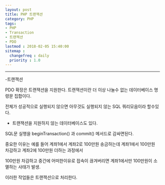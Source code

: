 ```yaml
---
layout: post
title: PHP 트랜잭션
category: PHP
tags:
- PHP
- Transaction
- 트랜잭션
- PDO
lastmod : 2018-02-05 15:40:00
sitemap :
  changefreq : daily
  priority : 1.0
---
```


***

-트랜잭션

 PDO 확장은 트랜잭션을 지원한다. 트랜잭션이란 더 이상 나눌수 없는 데이터베이스 명령문 집합이다.

<!--미리보기-->

 전체가 성공적으로 실행되지 않으면 아무것도 실행되지 않는 SQL 쿼리모음이라 할수있다.

* 트랜잭션을 지원하지 않는 데이터베이스도 있다.

SQL문 실행을 beginTransaction() 과 commit() 메서드로 감싸면된다.

중요한 이유는 예를 들어 계좌1에서 계좌2로 100만원 송금하는데 계좌1에서 100만원 차감하고 계좌2에 100만원 더하는 과정에서

100만원 차감하고 중간에 어떠한이유로 접속이 끊겨버리면 계좌1에서만 100만원이 소멸하는 사태가 발생.

이러한 작업들은 트랜잭션으로 처리한다.
